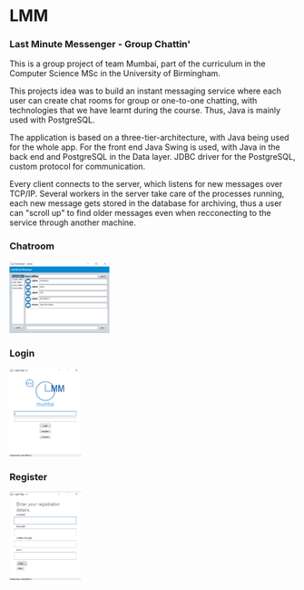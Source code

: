# LMM 
### Last Minute Messenger - Group Chattin'

This is a group project of team Mumbai, part of the curriculum in the Computer Science MSc in the University of Birmingham.

This projects idea was to build an instant messaging service where each user can create chat rooms for group or one-to-one chatting, with technologies that we have learnt during the course. Thus, Java is mainly used with PostgreSQL.

The application is based on a three-tier-architecture, with Java being used for the whole app.
For the front end Java Swing is used, with Java in the back end and PostgreSQL in the Data layer. JDBC driver for the PostgreSQL, custom protocol for communication.


Every client connects to the server, which listens for new messages over TCP/IP. Several workers in the server take care of the processes running, each new message gets stored in the database for archiving, thus a user can "scroll up" to find older messages even when recconecting to the service through another machine.

### Chatroom 

<img src="images/Chat.png" width="35%" height="35%">

### Login 

<img src="images/Login.png" width="25%" height="25%">

### Register

<img src="images/Register.png" width="25%" height="25%">
